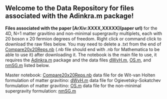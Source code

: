 ## Welcome to the Data Repository for files associated with the Adinkra.m package!

**Files associated with the paper [ArXiv:XXXX,XXXXX](paper url)** for the 4D, N=1 matter gravitino and non-minimal supergravity multiplets, each with 20 boson x 20 fermion degrees of freedom. Right click or command click to download the raw files below. You may need to delete a .txt from the end of [Compare20x20Reps.nb](https://raw.githubusercontent.com/kstiffle/hello-world/master/Compare20x20Reps.nb)  (.nb file should end with .nb for Mathematica to be able to use it) after downloading it. The notebook is the main file to use, it requires the [Adinkra.m](https://hepthools.github.io/Adinkra/) package and the data files [dWvH.m](https://raw.githubusercontent.com/kstiffle/hello-world/master/dWvH.m), [OS.m](https://raw.githubusercontent.com/kstiffle/hello-world/master/OS.m), and [nmSG.m](https://raw.githubusercontent.com/kstiffle/hello-world/master/nmSG.m) listed below. 

Master notebook: [Compare20x20Reps.nb](https://raw.githubusercontent.com/kstiffle/hello-world/master/Compare20x20Reps.nb) 
 data file for de Wit-van Holten formulation of matter gravitino: [dWvH.m](https://raw.githubusercontent.com/kstiffle/hello-world/master/dWvH.m)
data file for Ogievetsky-Sokatchev formulation of matter gravitino: [OS.m](https://raw.githubusercontent.com/kstiffle/hello-world/master/OS.m)
data file for the non-minimal supergravity formulation: [nmSG.m](https://raw.githubusercontent.com/kstiffle/hello-world/master/nmSG.m)
